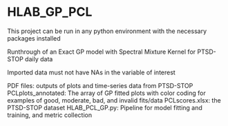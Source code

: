 # HLAB_GP_PCL

This project can be run in any python environment with the necessary packages installed

Runthrough of an Exact GP model with Spectral Mixture Kernel for PTSD-STOP daily data

Imported data must not have NAs in the variable of interest

PDF files: outputs of plots and time-series data from PTSD-STOP
PCLplots_annotated: The array of GP fitted plots with color coding for examples of good, moderate, bad, and invalid fits/data
PCLscores.xlsx: the PTSD-STOP dataset
HLAB_PCL_GP.py: Pipeline for model fitting and training, and metric collection
